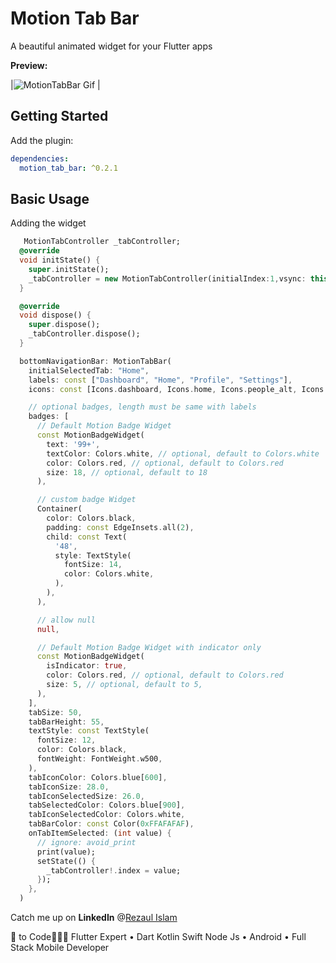 # Motion Tab Bar

A beautiful animated widget for your Flutter apps

**Preview:**

|![MotionTabBar Gif](https://github.com/therezacuet/Motion-Tab-Bar/blob/master/motiontabbar.gif?raw=true) |

## Getting Started

Add the plugin:

```yaml
dependencies:
  motion_tab_bar: ^0.2.1
```

## Basic Usage

Adding the widget

```dart
   MotionTabController _tabController;
  @override
  void initState() {
    super.initState();
    _tabController = new MotionTabController(initialIndex:1,vsync: this);
  }

  @override
  void dispose() {
    super.dispose();
    _tabController.dispose();
  }

  bottomNavigationBar: MotionTabBar(
    initialSelectedTab: "Home",
    labels: const ["Dashboard", "Home", "Profile", "Settings"],
    icons: const [Icons.dashboard, Icons.home, Icons.people_alt, Icons.settings],

    // optional badges, length must be same with labels
    badges: [
      // Default Motion Badge Widget
      const MotionBadgeWidget(
        text: '99+',
        textColor: Colors.white, // optional, default to Colors.white
        color: Colors.red, // optional, default to Colors.red
        size: 18, // optional, default to 18
      ),

      // custom badge Widget
      Container(
        color: Colors.black,
        padding: const EdgeInsets.all(2),
        child: const Text(
          '48',
          style: TextStyle(
            fontSize: 14,
            color: Colors.white,
          ),
        ),
      ),

      // allow null
      null,

      // Default Motion Badge Widget with indicator only
      const MotionBadgeWidget(
        isIndicator: true,
        color: Colors.red, // optional, default to Colors.red
        size: 5, // optional, default to 5,
      ),
    ],
    tabSize: 50,
    tabBarHeight: 55,
    textStyle: const TextStyle(
      fontSize: 12,
      color: Colors.black,
      fontWeight: FontWeight.w500,
    ),
    tabIconColor: Colors.blue[600],
    tabIconSize: 28.0,
    tabIconSelectedSize: 26.0,
    tabSelectedColor: Colors.blue[900],
    tabIconSelectedColor: Colors.white,
    tabBarColor: const Color(0xFFAFAFAF),
    onTabItemSelected: (int value) {
      // ignore: avoid_print
      print(value);
      setState(() {
        _tabController!.index = value;
      });
    },
  )

```


Catch me up on **LinkedIn** @[Rezaul Islam](www.linkedin.com/in/therezacuet "Rezaul Islam")

💙 to Code👨🏽‍💻 Flutter Expert • Dart Kotlin Swift Node Js • Android • Full Stack Mobile Developer
